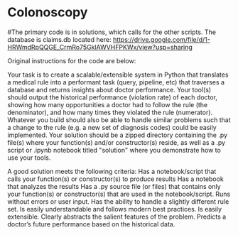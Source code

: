 # Colonoscopy
#The primary code is in solutions, which calls for the other scripts. 
The database is claims.db located here:
https://drive.google.com/file/d/1-HRWmdRpQQGE_CrmRo75GklAWVHFPKWx/view?usp=sharing

Original instructions for the code are below:

Your task is to create a scalable/extensible system in Python that translates a medical rule into a performant task (query, pipeline, etc) that traverses a database and returns insights about doctor performance. Your tool(s) should output the historical performance (violation rate) of each doctor, showing how many opportunities a doctor had to follow the rule (the denominator), and how many times they violated the rule (numerator). Whatever you build should also be able to handle similar problems such that a change to the rule (e.g. a new set of diagnosis codes) could be easily implemented. Your solution should be a zipped directory containing the .py file(s) where your function(s) and/or constructor(s) reside, as well as a .py script or .ipynb notebook titled "solution" where you demonstrate how to use your tools.

A good solution meets the following criteria: 
Has a notebook/script that calls your function(s) or constructor(s) to produce results
Has a notebook that analyzes the results 
Has a .py source file (or files) that contains only your function(s) or constructor(s) that are used in the notebook/script.
Runs without errors or user input. 
Has the ability to handle a slightly different rule set.
Is easily understandable and follows modern best practices.
Is easily extensible.
Clearly abstracts the salient features of the problem.
Predicts a doctor’s future performance based on the historical data.
